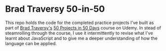 # Brad Traversy 50-in-50

This repo holds the code for the completed practice projects I've built as part of [Brad Traversy's](https://www.traversymedia.com/) [50 Projects in 50 Days](https://www.udemy.com/course/50-projects-50-days/) course on Udemy.
In stead of steamrolling through the course, I use it intermittently to revise what I've learnt about JavaScript and to give me a deeper understanding of how the language can be applied.

